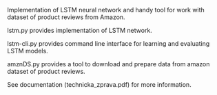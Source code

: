 Implementation of LSTM neural network and handy tool for work with dataset of product reviews from Amazon.

lstm.py provides implementation of LSTM network.

lstm-cli.py provides command line interface for learning and evaluating LSTM models.

amznDS.py provides a tool to download and prepare data from amazon dataset of product reviews.


See documentation (technicka_zprava.pdf) for more information.
